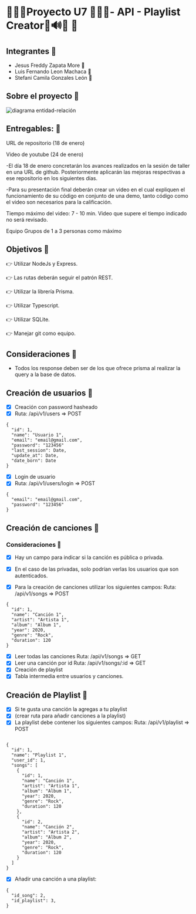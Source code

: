 #  **:gem::gem::gem:Proyecto U7 :gem::gem::gem:-                                                                                                                                      API - Playlist Creator🎵🔊🎶 🎼**



## Integrantes :pushpin:

- Jesus Freddy Zapata More :wave:
- Luis Fernando Leon Machaca :wave:
- Stefani Camila Gonzales León :wave:


## Sobre el proyecto :pushpin:

![diagrama entidad-relación](https://github.com/FreddyxD5/ProyectoU7/blob/new-branch-two/documentaci%C3%B3n/esquema%20_inicial.png?raw=true)

## Entregables: :pushpin:
URL de repositorio (18 de enero)

Video de youtube (24 de enero)

-El día 18 de enero concretarán los avances realizados en la sesión de taller en una URL de github. Posteriormente aplicarán las mejoras respectivas a ese repositorio en los siguientes días.

-Para su presentación final deberán crear un video en el cual expliquen el funcionamiento de su código en conjunto de una demo, tanto código como el video son necesarios para la calificación.

Tiempo máximo del video: 7 - 10 min. Video que supere el tiempo indicado no será revisado.

Equipo
Grupos de 1 a 3 personas como máximo

## Objetivos :pushpin:

👉 Utilizar NodeJs y Express.

👉 Las rutas deberán seguir el patrón REST.

👉 Utilizar la librería Prisma.

👉 Utilizar Typescript.

👉 Utilizar SQLite.

👉 Manejar git como equipo.

## Consideraciones :pushpin:

- Todos los response deben ser de los que ofrece prisma al realizar la query a la base de datos.

## Creación de usuarios :pushpin:

- [x] Creación con password hasheado
- [x] Ruta: /api/v1/users => POST

```
{
  "id": 1,
  "name": "Usuario 1",
  "email": "email@gmail.com",
  "password": "123456"
  "last_session": Date,
  "update_at": Date,
  "date_born": Date
}

```

- [x] Login de usuario
- [x] Ruta: /api/v1/users/login => POST

```
{
  "email": "email@gmail.com",
  "password": "123456"
}
```
## Creación de canciones :pushpin:

### Consideraciones :rocket:

- [x] Hay un campo para indicar si la canción es pública o privada.

- [x] En el caso de las privadas, solo podrían verlas los usuarios que son autenticados.

- [x] Para la creación de canciones utilizar los siguientes campos: Ruta: /api/v1/songs => POST

```
{
  "id": 1,
  "name": "Canción 1",
  "artist": "Artista 1",
  "album": "Album 1",
  "year": 2020,
  "genre": "Rock",
  "duration": 120
}
```

- [x] Leer todas las canciones Ruta: /api/v1/songs => GET
- [x] Leer una canción por id Ruta: /api/v1/songs/:id => GET
- [x] Creación de playlist
- [x] Tabla intermedia entre usuarios y canciones.

## Creación de Playlist :pushpin:

- [x] Si te gusta una canción la agregas a tu playlist
- [x] (crear ruta para añadir canciones a la playlist)
- [x] La playlist debe contener los siguientes campos: Ruta: /api/v1/playlist => POST

```

{
  "id": 1,
  "name": "Playlist 1",
  "user_id": 1,
  "songs": [
    {
      "id": 1,
      "name": "Canción 1",
      "artist": "Artista 1",
      "album": "Album 1",
      "year": 2020,
      "genre": "Rock",
      "duration": 120
    },
    {
      "id": 2,
      "name": "Canción 2",
      "artist": "Artista 2",
      "album": "Album 2",
      "year": 2020,
      "genre": "Rock",
      "duration": 120
    }
  ]
}

```

- [x] Añadir una canción a una playlist:

```
{
  "id_song": 2,
  "id_playlist": 3,
}
```